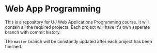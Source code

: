 # Web App Programming

This is a repository for UJ Web Applications Programming course. It will contain all the required projects. Each project will have it's own seperate branch with commit history.

The `master` branch will be constantly updated after each project has been finished.
